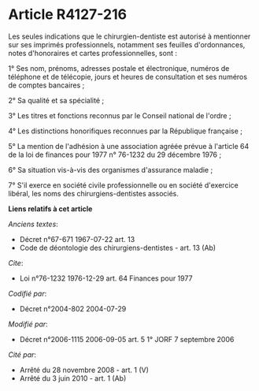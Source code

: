 # Article R4127-216

Les seules indications que le chirurgien-dentiste est autorisé à mentionner sur ses imprimés professionnels, notamment ses
feuilles d'ordonnances, notes d'honoraires et cartes professionnelles, sont :

1° Ses nom, prénoms, adresses postale et électronique, numéros de téléphone et de télécopie, jours et heures de consultation
et ses numéros de comptes bancaires ;

2° Sa qualité et sa spécialité ;

3° Les titres et fonctions reconnus par le Conseil national de l'ordre ;

4° Les distinctions honorifiques reconnues par la République française ;

5° La mention de l'adhésion à une association agréée prévue à l'article 64 de la loi de finances pour 1977 n° 76-1232 du 29
décembre 1976 ;

6° Sa situation vis-à-vis des organismes d'assurance maladie ;

7° S'il exerce en société civile professionnelle ou en société d'exercice libéral, les noms des chirurgiens-dentistes
associés.

**Liens relatifs à cet article**

_Anciens textes_:

  - Décret n°67-671 1967-07-22 art. 13
  - Code de déontologie des chirurgiens-dentistes - art. 13 (Ab)

_Cite_:

  - Loi n°76-1232 1976-12-29 art. 64 Finances pour 1977

_Codifié par_:

  - Décret n°2004-802 2004-07-29

_Modifié par_:

  - Décret n°2006-1115 2006-09-05 art. 5 1° JORF 7 septembre 2006

_Cité par_:

  - Arrêté du 28 novembre 2008 - art. 1 (V)
  - Arrêté du 3 juin 2010 - art. 1 (Ab)
